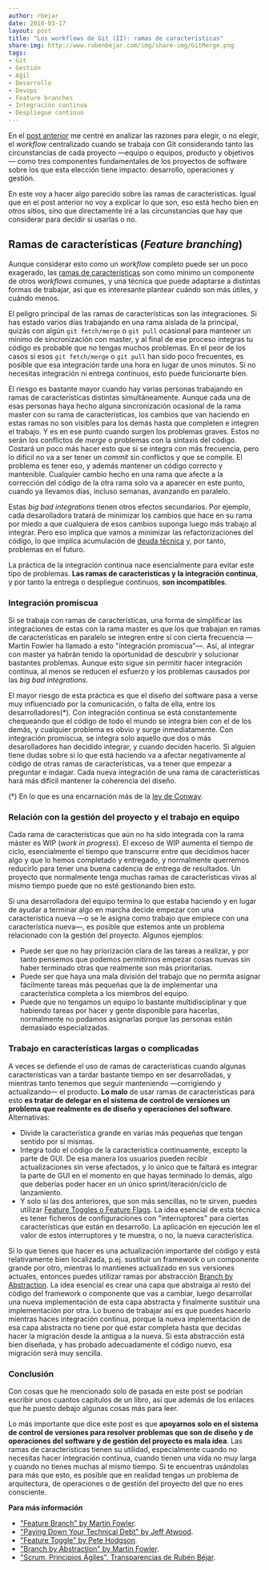 ```yaml
---
author: rbejar
date: 2018-03-17
layout: post
title: "Los workflows de Git (II): ramas de características"
share-img: http://www.rubenbejar.com/img/share-img/GitMerge.png
tags:
- Git
- Gestión
- Aǵil
- Desarrollo
- Devops
- Feature branches
- Integración continua
- Despliegue continuo
---
```


En el [post anterior]({{base.url}}/2018/03/git-workflows-centralizado/) me centré en analizar las razones para elegir, o no elegir, el *workflow* centralizado cuando se trabaja con Git considerando tanto las circunstancias de cada proyecto —equipo o equipos, producto y objetivos— como tres componentes fundamentales de los proyectos de software sobre los que esta elección tiene impacto: desarrollo, operaciones y gestión.

En este voy a hacer algo parecido sobre las ramas de características. Igual que en el post anterior no voy a explicar lo que son, eso está hecho bien en otros sitios, sino que directamente iré a las circunstancias que hay que considerar para decidir si usarlas o no.

## Ramas de características (*Feature branching*)

Aunque considerar esto como un *workflow* completo puede ser un poco exagerado, las [ramas de características](https://www.atlassian.com/git/tutorials/comparing-workflows/feature-branch-workflow) son como mínimo un componente de otros *workflows* comunes, y una técnica que puede adaptarse a distintas formas de trabajar, así que es interesante plantear cuándo son más útiles, y cuándo menos.

El peligro principal de las ramas de características son las integraciones. Si has estado varios días trabajando en una rama aislada de la principal, quizás con algún `git fetch/merge` o `git pull` ocasional para mantener un mínimo de sincronización con master, y al final de ese proceso integras tu código es probable que no tengas muchos problemas. En el peor de los casos si esos `git fetch/merge` o `git pull` han sido poco frecuentes, es posible que esa integración tarde una hora en lugar de unos minutos. Si no necesitas integración ni entrega continuos, esto puede funcionarte bien. 

El riesgo es bastante mayor cuando hay varias personas trabajando en ramas de características distintas simultáneamente. Aunque cada una de esas personas haya hecho alguna sincronización ocasional de la rama master con su rama de características, los cambios que van haciendo en estas ramas no son visibles para los demás hasta que completen e integren el trabajo. Y es en ese punto cuando surgen los problemas graves. Estos no serán los conflictos de *merge* o problemas con la sintaxis del código. Costará un poco más hacer esto que si se integra con más frecuencia, pero lo difícil no va a ser tener un *commit* sin conflictos y que se compile. El problema es tener eso, y además mantener un código correcto y mantenible. Cualquier cambio hecho en una rama que afecte a la corrección del código de la otra rama solo va a aparecer en este punto, cuando ya llevamos días, incluso semanas, avanzando en paralelo.

Estas *big bad integrations* tienen otros efectos secundarios. Por ejemplo, cada desarolladora tratará de minimizar los cambios que hace en su rama por miedo a que cualquiera de esos cambios suponga luego más trabajo al integrar. Pero eso implica que vamos a minimizar las refactorizaciones del código, lo que implica acumulación de [deuda técnica](https://www.martinfowler.com/bliki/TechnicalDebt.html) y, por tanto, problemas en el futuro.

La práctica de la integración continua nace esencialmente para evitar este tipo de problemas. **Las ramas de características y la integración continua**, y por tanto la entrega o despliegue continuos, **son incompatibles**.  


### Integración promiscua

Si se trabaja con ramas de características, una forma de simplificar las integraciones de estas con la rama master es que los que trabajan en ramas de características en paralelo se integren entre sí con cierta frecuencia —Martin Fowler ha llamado a esto "integración promiscua"—. Así, al integrar con master ya habrán tenido la oportunidad de descubrir y solucionar bastantes problemas. Aunque esto sigue sin permitir hacer integración continua, al menos se reducen el esfuerzo y los problemas causados por las *big bad integrations*.

El mayor riesgo de esta práctica es que el diseño del software pasa a verse muy influenciado por la comunicación, o falta de ella, entre los desarrolladores(*). Con integración continua se está constantemente chequeando que el código de todo el mundo se integra bien con el de los demás, y cualquier problema es obvio y surge inmediatamente. Con integración promiscua, se integra solo aquello que dos o más desarolladores han decidido integrar, y cuando deciden hacerlo. Si alguien tiene dudas sobre si lo que está haciendo va a afectar negativamente al código de otras ramas de características, va a tener que empezar a preguntar e indagar. Cada nueva integración de una rama de características hará más difícil mantener la coherencia del diseño.

(*) En lo que es una encarnación más de la [ley de Conway](https://en.wikipedia.org/wiki/Conway%27s_law).

### Relación con la gestión del proyecto y el trabajo en equipo

Cada rama de características que aún no ha sido integrada con la rama máster es WIP (*work in progress*). El exceso de WIP aumenta el tiempo de ciclo, esencialmente el tiempo que transcurre entre que decidimos hacer algo y que lo hemos completado y entregado, y normalmente querremos reducirlo para tener una buena cadencia de entrega de resultados. Un proyecto que normalmente tenga muchas ramas de características vivas al mismo tiempo puede que no esté gestionando bien esto.

Si una desarrolladora del equipo termina lo que estaba haciendo y en lugar de ayudar a terminar algo en marcha decide empezar con una característica nueva —o se le asigna como trabajo que empiece con una característica nueva—, es posible que estemos ante un problema relacionado con la gestión del proyecto. Algunos ejemplos:

- Puede ser que no hay priorización clara de las tareas a realizar, y por tanto pensemos que podemos permitirnos empezar cosas nuevas sin haber terminado otras que realmente son más prioritarias.
- Puede ser que haya una mala división del trabajo que no permita asignar fácilmente tareas más pequeñas que la de implementar una característica completa a los miembros del equipo.
- Puede que no tengamos un equipo lo bastante multidisciplinar y que habiendo tareas por hacer y gente disponible para hacerlas, normalmente no podamos asignarlas porque las personas están demasiado especializadas.

### Trabajo en características largas o complicadas

A veces se defiende el uso de ramas de características cuando algunas características van a tardar bastante tiempo en ser desarrolladas, y mientras tanto tenemos que seguir manteniendo —corrigiendo y actualizando— el producto. **Lo malo** de usar ramas de características para esto **es tratar de delegar en el sistema de control de versiones un problema que realmente es de diseño y operaciones del software**. Alternativas:

- Divide la característica grande en varias más pequeñas que tengan sentido por sí mismas.
- Integra todo el código de la característica continuamente, excepto la parte de GUI. De esa manera los usuarios pueden recibir actualizaciones sin verse afectados, y lo único que te faltará es integrar la parte de GUI en el momento en que hayas terminado lo demás, algo que deberías poder hacer en un único sprint/iteración/ciclo de lanzamiento.
- Y solo si las dos anteriores, que son más sencillas, no te sirven, puedes utilizar [Feature Toggles o Feature Flags](https://martinfowler.com/articles/feature-toggles.html). La idea esencial de esta técnica es tener ficheros de configuraciones con "interruptores" para ciertas características que están en desarrollo. La aplicación en ejecución lee el valor de estos interruptores y te muestra, o no, la nueva característica.

Si lo que tienes que hacer es una actualización importante del código y está relativamente bien localizada, p.ej. sustituir un framework o un componente grande por otro, mientras lo mantienes actualizado en sus versiones actuales, entonces puedes utilizar ramas por abstracción [Branch by Abstraction](https://paulhammant.com/blog/branch_by_abstraction.html). La idea esencial es crear una capa que abstraiga al resto del código del framework o componente que vas a cambiar, luego desarrollar una nueva implementación de esta capa abstracta y finalmente sustituir una implementación por otra. Lo bueno de trabajar así es que puedes hacerlo mientras haces integración continua, porque la nueva implementación de esa capa abstracta no tiene por qué estar completa hasta que decidas hacer la migración desde la antigua a la nueva. Si esta abstracción está bien diseñada, y has probado adecuadamente el código nuevo, esa migración será muy sencilla.

### Conclusión

Con cosas que he mencionado solo de pasada en este post se podrían escribir unos cuantos capítulos de un libro, así que además de los enlaces que he puesto debajo algunas cosas más para leer.

Lo más importante que dice este post es que **apoyarnos solo en el sistema de control de versiones para resolver problemas que son de diseño y de operaciones del software y de gestión del proyecto es mala idea**. Las ramas de características tienen su utilidad, especialmente cuando no necesitas hacer integración continua, cuando tienen una vida no muy larga y cuando no tienes muchas al mismo tiempo. Si te encuentras usándolas para más que esto, es posible que en realidad tengas un problema de arquitectura, de operaciones o de gestión del proyecto del que no eres consciente. 


**Para más información**

- ["Feature Branch" by Martin Fowler](https://martinfowler.com/bliki/FeatureBranch.html).
- ["Paying Down Your Technical Debt" by Jeff Atwood](https://blog.codinghorror.com/paying-down-your-technical-debt/).
- ["Feature Toggle" by Pete Hodgson](https://martinfowler.com/articles/feature-toggles.html).
- ["Branch by Abstraction" by Martin Fowler](https://martinfowler.com/bliki/BranchByAbstraction.html).
- ["Scrum. Principios Ágiles". Transparencias de Rubén Béjar](https://github.com/UNIZAR-30248-GeProSoft/scrum-slides/blob/master/PDF/7i_GPS-S02-Scrum-Principios%C3%81giles.pdf).
